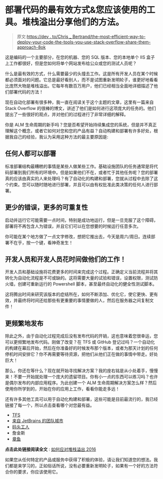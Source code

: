 # 部署代码的最有效方式&您应该使用的工具。堆栈溢出分享他们的方法。

> 原文:[https://dev . to/Chris _ Bertrand/the-most-efficient-way-to-deploy-your-code-the-tools-you-use-stack-overflow-share-them-approach-8ok](https://dev.to/chris_bertrand/the-most-efficient-way-to-deploy-your-code--the-tools-you-should-use--stack-overflow-share-their-approach-8ok)

这是编码的一个主要部分，在您的机器、您的 SQL 版本、您的本地单个 IIS 盒子上工作都很好，但是您如何将单个网站发布给公众或您的测试人员呢？

什么是最有效的方式，什么需要最少的头撞去工作。这是所有开发人员在某个时候都必须面对的问题。它总是最好看别人，而不是试图重新发明轮子，谁更好地看看比庞然大物是堆栈溢出。它每年有数百万用户，他们已经相当全面地详细描述了他们部署代码的方法！

现在自动化部署有很多种，我一直在阅读关于这个主题的文章，这里有一篇来自 Stack Overflow 的很棒的博文，讲述了他们是如何进行这项庞大的任务的。他们提出了一些很好的观点，并对他们的过程进行了非常详细的解释。

你是 ALM 生命周期的新手吗？您是否希望开始持续集成您的系统，但是并不真正理解这个概念，或者它如何对您和您的产品有益？自动构建和部署有许多好处，根据我自己的经验，我认为采用这种方法的最主要原因是:

## 任何人都可以部署

标准部署结构最糟糕的事情是某些人做某些工作。基础设施团队的任务通常是将代码部署到我们所有的环境中。但是如果他们不在，或者忙于其他任务呢？您的部署真的应该由真实的人来处理吗？有了自动化的构建和部署，您就从过程中去除了这个约束。您可以随时随地进行部署，并且可以由有权批准此类决策的任何人进行部署。

## 更少的错误，更多的可重复性

启动并运行它可能需要一点时间，特别是成功地运行，但是一旦克服了这个障碍，部署将不再包含人为错误，并且它们可以在您想要的时候运行任意多次。

你可能在某个地方做了一点文字修改，想把它推出去，今天是周六/周日。连续部署不在乎，按一个键，看神奇发生！

## 开发人员和开发人员花时间做他们的工作！

开发人员和基础设施将花费更多的时间来完成这个过程。正确定义当前流程并将其转化为自动化流程是不可或缺的。这将需要大量的试验和错误，设置权限，测试防火墙，创建可重新运行的 Powershell 脚本，甚至最终自动化的健全性测试脚本。

这将腾出时间来研究该版本的症结所在，如何不断添加、优化它，使它更快、更有效，并最终将时间还给那些有更重要的事情要做的人，然后在服务器之间复制文件！

## 更频繁地发布

除此之外，由于自动化过程完成后没有发布代码的开销，这也意味着您很幸运，您可以更频繁地发布代码。刚做了改变？在 TFS 或 GitHub 登记过吗？一个自动化的构建在幕后开始，然后在你准备好的时候发布那个版本，或者为那天计划的任何停机时间安排它？你不再需要等待资源，把他们从他们正在做的事情中带走。好处巨大！

那么，你还在等什么？现在就开始寻找解决方案？我的座右铭是从小处着手，慢慢来！不要一开始就处理一个庞大的遗留项目。你有小一点的东西可以练习吗？也许是偶尔发布的内部应用程序。为此创建一个 ALM 生命周期解决方案怎么样？然后使用你所学到的，开始在你的应用上工作，看看你能走多远！

还有许多其他工具可以用于自动化构建和部署，这些可能是目前最流行的，我已经链接了每一个，所以点击查看哪个对您最有益。

*   [TFS](https://msdn.microsoft.com/en-gb/library/ff650529.aspx)
*   [来自 JetBrains 的团队城市](https://www.jetbrains.com/teamcity/)
*   [码头工人](https://www.docker.com/what-docker)
*   詹金斯
*   [章鱼](https://octopusdeploy.com/)

**点击此处链接阅读全文** : [如何应对堆栈溢出 2016](http://nickcraver.com/blog/2016/05/03/stack-overflow-how-we-do-deployment-2016-edition/)

如果您从任何特定的产品或服务中获得了积极的体验，请让我们知道您的想法。我们都是来学习的，正如俗话所说，没有必要重新发明轮子，如果有一个好的方法符合你的要求，你应该使用它。